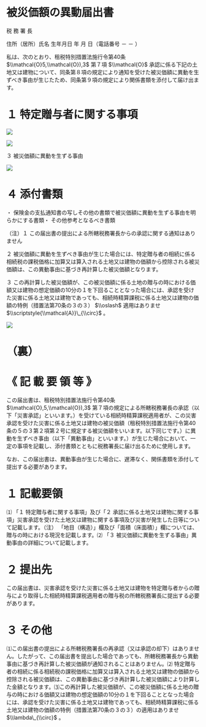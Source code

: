 # 被災価額の異動届出書

税 務 署 長

住所（居所）氏名 生年月日 年 月 日（電話番号 － － ）

私は、次のとおり、租税特別措置法施行令第40条 $\\mathcal{O}5,\\mathcal{O}),3$ 第７項 $\\mathcal{O}$ 承認に係る下記の土地又は建物について、同条第８項の規定により通知を受けた被災価額に異動を生ずべき事由が生じたため、同条第９項の規定により関係書類を添付して届け出ます。

# １ 特定贈与者に関する事項

![](https://www.nta.go.jp/tmp/d35d7f87-d5d6-42fa-bfa0-f5edcff5a3ef/images/3bf892d0ea44b17f04604684cb1224a68d49ec2f380542b2413e165719fc4a38.jpg)

![](https://www.nta.go.jp/tmp/d35d7f87-d5d6-42fa-bfa0-f5edcff5a3ef/images/11175b298d77900b13e95ab3b80edaf17a0518089ada302a1c54b89514763862.jpg)

３ 被災価額に異動を生ずる事由

![](https://www.nta.go.jp/tmp/d35d7f87-d5d6-42fa-bfa0-f5edcff5a3ef/images/4fec10154d9c15de3952d473e128dceae62d2a17113f6312a06ffab955eff22d.jpg)

# ４ 添付書類

・ 保険金の支払通知書の写しその他の書類で被災価額に異動を生ずる事由を明らかにする書類・ その他参考となるべき書類

（注）１ この届出書の提出による所轄税務署長からの承認に関する通知はありません

２ 被災価額に異動を生ずべき事由が生じた場合には、特定贈与者の相続に係る相続税の課税価格に加算又は算入される土地又は建物の価額から控除される被災価額は、この異動事由に基づき再計算した被災価額となります。

３ この再計算した被災価額が、この被災価額に係る土地の贈与の時における価額又は建物の想定価額の10分の１を下回ることとなった場合には、承認を受けた災害に係る土地又は建物であっても、相続時精算課税に係る土地又は建物の価額の特例（措置法第70条の３の３） $\\oslash$ 適用はありませ $\\scriptstyle{\\mathcal{A}}\_{\\circ}$ 。

![](https://www.nta.go.jp/tmp/d35d7f87-d5d6-42fa-bfa0-f5edcff5a3ef/images/7761d27d85a9ffdf57c20eb81622c486cbd845f08fd484f518c685db595bb2a5.jpg)

# （裏）

# 《 記 載 要 領 等 》

この届出書は、租税特別措置法施行令第40条 $\\mathcal{O},5,\\mathcal{O}),3$ 第７項の規定による所轄税務署長の承認（以下「災害承認」といいます。）を受けている相続時精算課税適用者が、この災害承認を受けた災害に係る土地又は建物の被災価額（租税特別措置法施行令第40条の５の３第２項第２号に規定する被災価額をいいます。以下同じです。）に異動を生ずべき事由（以下「異動事由」といいます。）が生じた場合において、一定の事項を記載し、添付書類とともに税務署長に届け出るために使用します。

なお、この届出書は、異動事由が生じた場合に、遅滞なく、関係書類を添付して提出する必要があります。

# １ 記載要領

⑴ 「１ 特定贈与者に関する事項」及び「２ 承認に係る土地又は建物に関する事項」災害承認を受けた土地又は建物に関する事項及び災害が発生した日等について記載します。（注） 「地目（構造）」欄及び「面積（床面積）」欄については、贈与の時における現況を記載します。⑵ 「３ 被災価額に異動を生ずる事由」異動事由の詳細について記載します。

# ２ 提出先

この届出書は、災害承認を受けた災害に係る土地又は建物を特定贈与者からの贈与により取得した相続時精算課税適用者の贈与税の所轄税務署長に提出する必要があります。

# ３ その他

⑴この届出書の提出による所轄税務署長の再承認（又は承認の却下）はありません。したがって、この届出書を提出した場合であっても、所轄税務署長から異動事由に基づき再計算した被災価額が通知されることはありません。⑵ 特定贈与者の相続に係る相続税の課税価格に加算又は算入される土地又は建物の価額から控除される被災価額は、この異動事由に基づき再計算した被災価額により計算した金額となります。⑶この再計算した被災価額が、この被災価額に係る土地の贈与の時における価額又は建物の想定価額の10分の１を下回ることとなった場合には、承認を受けた災害に係る土地又は建物であっても、相続時精算課税に係る土地又は建物の価額の特例（措置法第70条の３の３）の適用はありませ $\\lambda\_{\\circ}$ 。